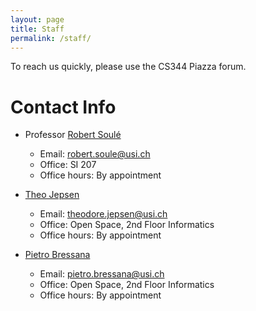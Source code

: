 ```yaml
---
layout: page
title: Staff
permalink: /staff/
---
```


To reach us quickly, please use the CS344 Piazza forum.

# Contact Info

* Professor [Robert Soul&eacute;](https://www.inf.usi.ch/faculty/soule/)
  * Email: [robert.soule@usi.ch](mailto:robert.soule@usi.ch)
  * Office: SI 207
  * Office hours: By appointment

* [Theo Jepsen](https://www.inf.usi.ch/phd/jepsen/)
  * Email: [theodore.jepsen@usi.ch](mailto:theodore.jepsen@usi.ch)
  * Office: Open Space, 2nd Floor Informatics
  * Office hours: By appointment

* [Pietro Bressana](https://pietrobressana.github.io)
  * Email: [pietro.bressana@usi.ch](mailto:pietro.bressana@usi.ch)
  * Office: Open Space, 2nd Floor Informatics
  * Office hours: By appointment
